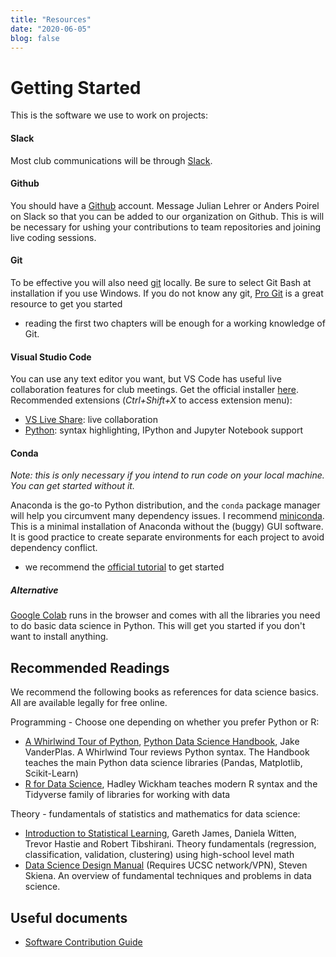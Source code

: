```yaml
---
title: "Resources"
date: "2020-06-05"
blog: false
---
```


# Getting Started

This is the software we use to work on projects:

#### Slack

Most club communications will be through [Slack](https://slack.com/).

#### Github

You should have a [Github](https://github.com/) account.
Message Julian Lehrer or Anders Poirel on Slack so that you can be added to our
organization on Github. This is will be necessary for ushing your contributions
to team repositories and joining live coding sessions.

#### Git

To be effective you will also need [git](https://git-scm.com/downloads) locally. Be sure to select Git Bash at installation if you use Windows.
If you do not know any git, [Pro Git](https://git-scm.com/book/en/v2) is a great resource to get you started

- reading the first two chapters will be enough for a working knowledge of Git.

#### Visual Studio Code

You can use any text editor you want, but VS Code has useful live collaboration
features for club meetings.
Get the official installer [here](https://code.visualstudio.com/).
Recommended extensions (_Ctrl+Shift+X_ to access extension menu):

- [VS Live Share](https://marketplace.visualstudio.com/items?itemName=MS-vsliveshare.vsliveshare): live collaboration
- [Python](https://marketplace.visualstudio.com/items?itemName=ms-python.python): syntax highlighting, IPython and Jupyter Notebook support

#### Conda

_Note: this is only necessary if you intend to run code on your local machine. You can get started without it._

Anaconda is the go-to Python distribution, and the `conda` package manager will
help you circumvent many dependency issues.
I recommend [miniconda](https://docs.conda.io/en/latest/miniconda.html). This is a minimal installation of Anaconda without the (buggy) GUI software.
It is good practice to create separate environments for each project to avoid dependency conflict.

- we recommend the [official tutorial](https://docs.conda.io/projects/conda/en/latest/user-guide/getting-started.html) to get started

##### Alternative

[Google Colab](https://colab.research.google.com/) runs in the browser and comes with
all the libraries you need to do basic data science in Python. This will get you
started if you don't want to install anything.

## Recommended Readings

We recommend the following books as references for data science basics. All are available legally for free online.

Programming - Choose one depending on whether you prefer Python or R:

- [A Whirlwind Tour of Python](https://jakevdp.github.io/WhirlwindTourOfPython/), [Python Data Science Handbook](https://jakevdp.github.io/PythonDataScienceHandbook/), Jake VanderPlas. A Whirlwind Tour reviews Python syntax. The Handbook teaches the main Python data science libraries (Pandas, Matplotlib, Scikit-Learn)
- [R for Data Science](https://r4ds.had.co.nz/), Hadley Wickham teaches modern R syntax and the Tidyverse family of libraries for working with data

Theory - fundamentals of statistics and mathematics for data science:

- [Introduction to Statistical Learning](http://faculty.marshall.usc.edu/gareth-james/ISL/), Gareth James, Daniela Witten, Trevor Hastie and Robert Tibshirani. Theory fundamentals (regression, classification, validation, clustering) using high-school level math
- [Data Science Design Manual](https://link.springer.com/book/10.1007/978-3-319-55444-0) (Requires UCSC network/VPN), Steven Skiena. An overview of fundamental techniques and problems in data science.

## Useful documents

- [Software Contribution Guide](https://github.com/datascienceslugs/Useful-Documents/blob/master/CONTRIBUTING.md)
